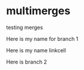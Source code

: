 # multimerges
testing merges

Here is my name for branch 1

Here is my name linkcell

Here is branch 2
